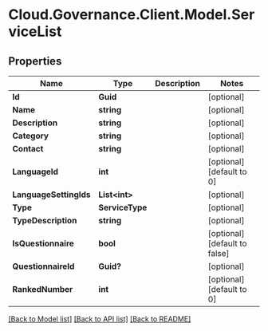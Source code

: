 # Cloud.Governance.Client.Model.ServiceList
## Properties

Name | Type | Description | Notes
------------ | ------------- | ------------- | -------------
**Id** | **Guid** |  | [optional] 
**Name** | **string** |  | [optional] 
**Description** | **string** |  | [optional] 
**Category** | **string** |  | [optional] 
**Contact** | **string** |  | [optional] 
**LanguageId** | **int** |  | [optional] [default to 0]
**LanguageSettingIds** | **List&lt;int&gt;** |  | [optional] 
**Type** | **ServiceType** |  | [optional] 
**TypeDescription** | **string** |  | [optional] 
**IsQuestionnaire** | **bool** |  | [optional] [default to false]
**QuestionnaireId** | **Guid?** |  | [optional] 
**RankedNumber** | **int** |  | [optional] [default to 0]

[[Back to Model list]](../README.md#documentation-for-models) [[Back to API list]](../README.md#documentation-for-api-endpoints) [[Back to README]](../README.md)

